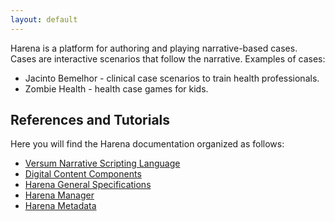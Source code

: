 ```yaml
---
layout: default
---
```

Harena is a platform for authoring and playing narrative-based cases. Cases are interactive scenarios that follow the narrative. Examples of cases:
* Jacinto Bemelhor - clinical case scenarios to train health professionals.
* Zombie Health - health case games for kids.

## References and Tutorials

Here you will find the Harena documentation organized as follows:
* [Versum Narrative Scripting Language](versum/)
* [Digital Content Components](dccs/)
* [Harena General Specifications](harena/)
* [Harena Manager](manager/)
* [Harena Metadata](metadata/)
